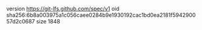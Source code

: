 version https://git-lfs.github.com/spec/v1
oid sha256:6b8a003975a1c056caee0284b9e1930192cac1bd0ea2181f594290057d2c0687
size 1848
